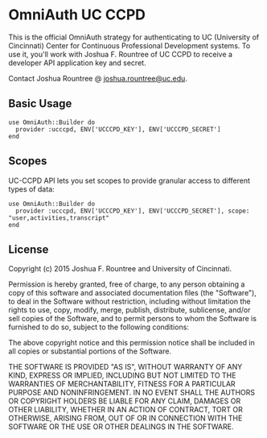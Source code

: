 # OmniAuth UC CCPD

This is the official OmniAuth strategy for authenticating to UC (University of Cincinnati) Center for Continuous Professional Development systems. To
use it, you'll work with Joshua F. Rountree of UC CCPD to receive a developer API application key and secret.

Contact Joshua Rountree @ joshua.rountree@uc.edu.

## Basic Usage

    use OmniAuth::Builder do
      provider :ucccpd, ENV['UCCCPD_KEY'], ENV['UCCCPD_SECRET']
    end

## Scopes

UC-CCPD API lets you set scopes to provide granular access to different types of data:

	use OmniAuth::Builder do
      provider :ucccpd, ENV['UCCCPD_KEY'], ENV['UCCCPD_SECRET'], scope: "user,activities,transcript"
    end


## License

Copyright (c) 2015 Joshua F. Rountree and University of Cincinnati.

Permission is hereby granted, free of charge, to any person obtaining a copy of this software and associated documentation files (the "Software"), to deal in the Software without restriction, including without limitation the rights to use, copy, modify, merge, publish, distribute, sublicense, and/or sell copies of the Software, and to permit persons to whom the Software is furnished to do so, subject to the following conditions:

The above copyright notice and this permission notice shall be included in all copies or substantial portions of the Software.

THE SOFTWARE IS PROVIDED "AS IS", WITHOUT WARRANTY OF ANY KIND, EXPRESS OR IMPLIED, INCLUDING BUT NOT LIMITED TO THE WARRANTIES OF MERCHANTABILITY, FITNESS FOR A PARTICULAR PURPOSE AND NONINFRINGEMENT. IN NO EVENT SHALL THE AUTHORS OR COPYRIGHT HOLDERS BE LIABLE FOR ANY CLAIM, DAMAGES OR OTHER LIABILITY, WHETHER IN AN ACTION OF CONTRACT, TORT OR OTHERWISE, ARISING FROM, OUT OF OR IN CONNECTION WITH THE SOFTWARE OR THE USE OR OTHER DEALINGS IN THE SOFTWARE.
